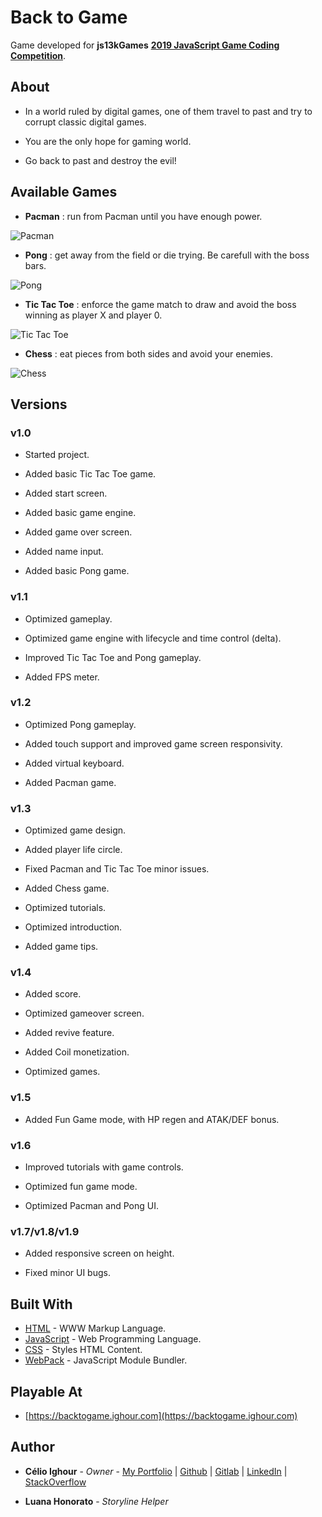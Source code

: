 # Back to Game

Game developed for **js13kGames** [**2019 JavaScript Game Coding Competition**](https://2019.js13kgames.com/).

## About

* In a world ruled by digital games, one of them travel to past and try to corrupt classic digital games.

* You are the only hope for gaming world.

* Go back to past and destroy the evil!

## Available Games

* **Pacman** : run from Pacman until you have enough power.

![Pacman](/uploads/e4bef96a550da6cc3100a19f1d877aef/Pacman_Fast.gif)

* **Pong** : get away from the field or die trying. Be carefull with the boss bars.

![Pong](/uploads/31265c3e56693459f8f1f011c5458b8c/Pong_Fast.gif)

* **Tic Tac Toe** : enforce the game match to draw and avoid the boss winning as player X and player 0.

![Tic Tac Toe](/uploads/459b765d13c56cd484dd8b5bd63e7474/TicTacToe_Fast.gif)

* **Chess** : eat pieces from both sides and avoid your enemies.

![Chess](/uploads/83785727d6a07b096c7e13a19a013386/Chess_Fast.gif)

## Versions

### v1.0

* Started project.

* Added basic Tic Tac Toe game.

* Added start screen.

* Added basic game engine.

* Added game over screen.

* Added name input.

* Added basic Pong game.

### v1.1

* Optimized gameplay.

* Optimized game engine with lifecycle and time control (delta).

* Improved Tic Tac Toe and Pong gameplay.

* Added FPS meter.

### v1.2

* Optimized Pong gameplay.

* Added touch support and improved game screen responsivity.

* Added virtual keyboard.

* Added Pacman game.

### v1.3

* Optimized game design.

* Added player life circle.

* Fixed Pacman and Tic Tac Toe minor issues.

* Added Chess game.

* Optimized tutorials.

* Optimized introduction.

* Added game tips.

### v1.4

* Added score.

* Optimized gameover screen.

* Added revive feature.

* Added Coil monetization.

* Optimized games.

### v1.5

* Added Fun Game mode, with HP regen and ATAK/DEF bonus.

### v1.6

* Improved tutorials with game controls.

* Optimized fun game mode.

* Optimized Pacman and Pong UI.

### v1.7/v1.8/v1.9

* Added responsive screen on height.

* Fixed minor UI bugs.

## Built With

* [HTML](https://www.w3schools.com/html/html5_intro.asp) - WWW Markup Language.
* [JavaScript](https://www.w3schools.com/js/) - Web Programming Language.
* [CSS](https://www.w3schools.com/css/) - Styles HTML Content.
* [WebPack](https://webpack.js.org/) - JavaScript Module Bundler.

## Playable At

* [https://backtogame.ighour.com](https://backtogame.ighour.com)

## Author

* **Célio Ighour** - *Owner* - [My Portfolio](https://www.ighour.com) | [Github](https://github.com/ighour) | [Gitlab](https://gitlab.com/ighour) | [LinkedIn](https://www.linkedin.com/in/c%C3%A9lio-ighour-de-castro-rodrigues-0a278a13a/) | [StackOverflow](https://stackexchange.com/users/10652400/ighour)

* **Luana Honorato** - *Storyline Helper*